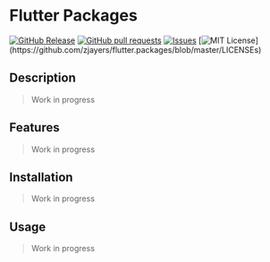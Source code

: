 # Flutter Packages
[![GitHub Release](https://img.shields.io/github/release/zjayers/flutter.packages.svg?style=flat)]()
[![GitHub pull requests](https://img.shields.io/github/issues-pr/zjayers/flutter.packages.svg?style=flat)]()
[![Issues](https://img.shields.io/github/issues-raw/zjayers/flutter.packages.svg?maxAge=25000)](https://github.com/zjayers/flutter.packages/issues)
[![MIT License](https://img.shields.io/apm/l/atomic-ui.svg?)](https://github.com/zjayers/flutter.packages/blob/master/LICENSEs)

## Description

> Work in progress

## Features

> Work in progress

## Installation

> Work in progress

## Usage

> Work in progress
